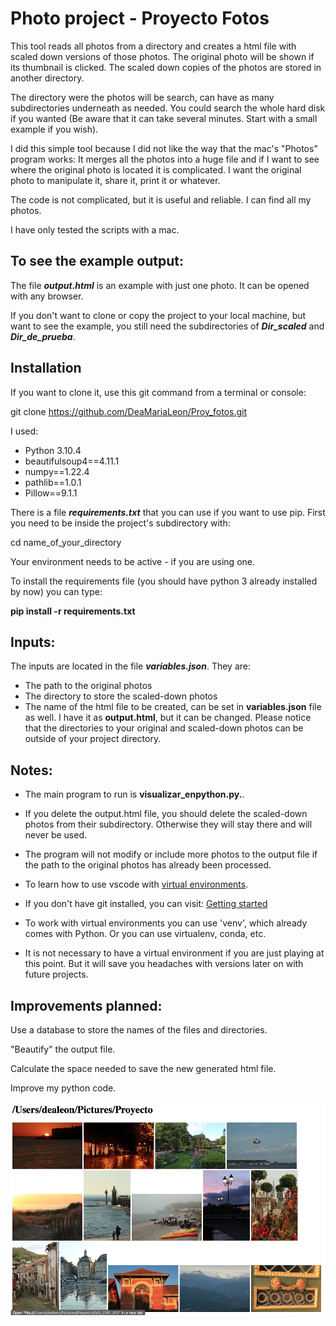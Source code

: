 # Photo project - Proyecto Fotos

This tool reads all photos from a directory and creates a html file with scaled down versions of those photos. The original photo will be shown if its thumbnail is clicked.
The scaled down copies of the photos are stored in another directory.

The directory were the photos will be search, can have as many subdirectories underneath as needed. You could search the whole hard disk if you wanted (Be aware that it can take several minutes. Start with a small example if you wish).

I did this simple tool because I did not like the way that the mac's "Photos" program works: It merges all the photos into a huge file and if I want to see where the original photo is located it is complicated. I want the original photo to manipulate it, share it, print it or whatever.

The code is not complicated, but it is useful and reliable. I can find all my photos.

I have only tested the scripts with a mac.

## To see the example output:

The file ***output.html*** is an example with just one photo. It can be opened with any browser.

If you don't want to clone or copy the project to your local machine, but want to see the example, you still need the subdirectories of ***Dir_scaled*** and ***Dir_de_prueba***.

## Installation

If you want to clone it, use this git command from a terminal or console:

git clone  https://github.com/DeaMariaLeon/Proy_fotos.git

I used:

- Python 3.10.4
- beautifulsoup4==4.11.1
- numpy==1.22.4
- pathlib==1.0.1
- Pillow==9.1.1

There is a file ***requirements.txt*** that you can use if you want to use pip.
First you need to be inside the project's subdirectory with:

cd name_of_your_directory

Your environment needs to be active - if you are using one.

To install the requirements file (you should have python 3 already installed by now) you can type:

**pip install -r requirements.txt**

## Inputs:

The inputs are located in the file ***variables.json***. They are:

- The path to the original photos
- The directory to store the scaled-down photos
- The name of the html file to be created, can be set in **variables.json** file as well. I have it as **output.html**, but it can be changed.
Please notice that the directories to your original and scaled-down photos can be outside of your project directory.

## Notes:

- The main program to run is **visualizar_enpython.py.**.

- If you delete the output.html file, you should delete the scaled-down photos from their subdirectory. Otherwise they will stay there and will never be used.

- The program will not modify or include more photos to the output file if the path to the original photos has already been processed.

- To learn how to use vscode with [virtual environments](https://code.visualstudio.com/docs/python/environments#_where-the-extension-looks-for-environments).

- If you don't have git installed, you can visit: [Getting started](https://git-scm.com/book/en/v2/Getting-Started-Installing-Git)

- To work with virtual environments you can use 'venv', which already comes with Python. Or you can use virtualenv, conda, etc.

- It is not necessary to have a virtual environment if you are just playing at this point. But it will save you headaches with versions later on with future projects.

## Improvements planned:

Use a database to store the names of the files and directories.

"Beautify" the output file.

Calculate the space needed to save the new generated html file.

Improve my python code.

![The final product has all my pics and I can easily find them!](./assets/images/Images.png)
